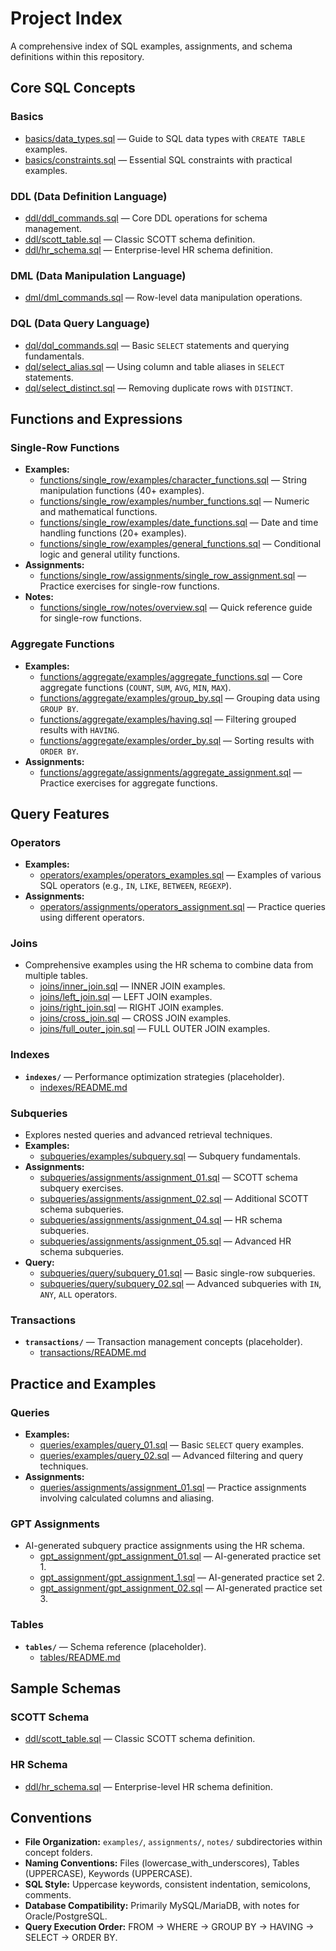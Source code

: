 # Project Index

A comprehensive index of SQL examples, assignments, and schema definitions within this repository.

## Core SQL Concepts

### Basics

- [basics/data_types.sql](basics/data_types.sql) — Guide to SQL data types with `CREATE TABLE` examples.
- [basics/constraints.sql](basics/constraints.sql) — Essential SQL constraints with practical examples.

### DDL (Data Definition Language)

- [ddl/ddl_commands.sql](ddl/ddl_commands.sql) — Core DDL operations for schema management.
- [ddl/scott_table.sql](ddl/scott_table.sql) — Classic SCOTT schema definition.
- [ddl/hr_schema.sql](ddl/hr_schema.sql) — Enterprise-level HR schema definition.

### DML (Data Manipulation Language)

- [dml/dml_commands.sql](dml/dml_commands.sql) — Row-level data manipulation operations.

### DQL (Data Query Language)

- [dql/dql_commands.sql](dql/dql_commands.sql) — Basic `SELECT` statements and querying fundamentals.
- [dql/select_alias.sql](dql/select_alias.sql) — Using column and table aliases in `SELECT` statements.
- [dql/select_distinct.sql](dql/select_distinct.sql) — Removing duplicate rows with `DISTINCT`.

## Functions and Expressions

### Single-Row Functions

- **Examples:**
  - [functions/single_row/examples/character_functions.sql](functions/single_row/examples/character_functions.sql) — String manipulation functions (40+ examples).
  - [functions/single_row/examples/number_functions.sql](functions/single_row/examples/number_functions.sql) — Numeric and mathematical functions.
  - [functions/single_row/examples/date_functions.sql](functions/single_row/examples/date_functions.sql) — Date and time handling functions (20+ examples).
  - [functions/single_row/examples/general_functions.sql](functions/single_row/examples/general_functions.sql) — Conditional logic and general utility functions.
- **Assignments:**
  - [functions/single_row/assignments/single_row_assignment.sql](functions/single_row/assignments/single_row_assignment.sql) — Practice exercises for single-row functions.
- **Notes:**
  - [functions/single_row/notes/overview.sql](functions/single_row/notes/overview.sql) — Quick reference guide for single-row functions.

### Aggregate Functions

- **Examples:**
  - [functions/aggregate/examples/aggregate_functions.sql](functions/aggregate/examples/aggregate_functions.sql) — Core aggregate functions (`COUNT`, `SUM`, `AVG`, `MIN`, `MAX`).
  - [functions/aggregate/examples/group_by.sql](functions/aggregate/examples/group_by.sql) — Grouping data using `GROUP BY`.
  - [functions/aggregate/examples/having.sql](functions/aggregate/examples/having.sql) — Filtering grouped results with `HAVING`.
  - [functions/aggregate/examples/order_by.sql](functions/aggregate/examples/order_by.sql) — Sorting results with `ORDER BY`.
- **Assignments:**
  - [functions/aggregate/assignments/aggregate_assignment.sql](functions/aggregate/assignments/aggregate_assignment.sql) — Practice exercises for aggregate functions.

## Query Features

### Operators

- **Examples:**
  - [operators/examples/operators_examples.sql](operators/examples/operators_examples.sql) — Examples of various SQL operators (e.g., `IN`, `LIKE`, `BETWEEN`, `REGEXP`).
- **Assignments:**
  - [operators/assignments/operators_assignment.sql](operators/assignments/operators_assignment.sql) — Practice queries using different operators.

### Joins

- Comprehensive examples using the HR schema to combine data from multiple tables.
  - [joins/inner_join.sql](joins/inner_join.sql) — INNER JOIN examples.
  - [joins/left_join.sql](joins/left_join.sql) — LEFT JOIN examples.
  - [joins/right_join.sql](joins/right_join.sql) — RIGHT JOIN examples.
  - [joins/cross_join.sql](joins/cross_join.sql) — CROSS JOIN examples.
  - [joins/full_outer_join.sql](joins/full_outer_join.sql) — FULL OUTER JOIN examples.

### Indexes

- **`indexes/`** — Performance optimization strategies (placeholder).
  - [indexes/README.md](indexes/README.md)

### Subqueries

- Explores nested queries and advanced retrieval techniques.
- **Examples:**
  - [subqueries/examples/subquery.sql](subqueries/examples/subquery.sql) — Subquery fundamentals.
- **Assignments:**
  - [subqueries/assignments/assignment_01.sql](subqueries/assignments/assignment_01.sql) — SCOTT schema subquery exercises.
  - [subqueries/assignments/assignment_02.sql](subqueries/assignments/assignment_02.sql) — Additional SCOTT schema subqueries.
  - [subqueries/assignments/assignment_04.sql](subqueries/assignments/assignment_04.sql) — HR schema subqueries.
  - [subqueries/assignments/assignment_05.sql](subqueries/assignments/assignment_05.sql) — Advanced HR schema subqueries.
- **Query:**
  - [subqueries/query/subquery_01.sql](subqueries/query/subquery_01.sql) — Basic single-row subqueries.
  - [subqueries/query/subquery_02.sql](subqueries/query/subquery_02.sql) — Advanced subqueries with `IN`, `ANY`, `ALL` operators.

### Transactions

- **`transactions/`** — Transaction management concepts (placeholder).
  - [transactions/README.md](transactions/README.md)

## Practice and Examples

### Queries

- **Examples:**
  - [queries/examples/query_01.sql](queries/examples/query_01.sql) — Basic `SELECT` query examples.
  - [queries/examples/query_02.sql](queries/examples/query_02.sql) — Advanced filtering and query techniques.
- **Assignments:**
  - [queries/assignments/assignment_01.sql](queries/assignments/assignment_01.sql) — Practice assignments involving calculated columns and aliasing.

### GPT Assignments

- AI-generated subquery practice assignments using the HR schema.
  - [gpt_assignment/gpt_assignment_01.sql](gpt_assignment/gpt_assignment_01.sql) — AI-generated practice set 1.
  - [gpt_assignment/gpt_assignment_1.sql](gpt_assignment/gpt_assignment_1.sql) — AI-generated practice set 2.
  - [gpt_assignment/gpt_assignment_02.sql](gpt_assignment/gpt_assignment_02.sql) — AI-generated practice set 3.

### Tables

- **`tables/`** — Schema reference (placeholder).
  - [tables/README.md](tables/README.md)

## Sample Schemas

### SCOTT Schema

- [ddl/scott_table.sql](ddl/scott_table.sql) — Classic SCOTT schema definition.

### HR Schema

- [ddl/hr_schema.sql](ddl/hr_schema.sql) — Enterprise-level HR schema definition.

## Conventions

- **File Organization:** `examples/`, `assignments/`, `notes/` subdirectories within concept folders.
- **Naming Conventions:** Files (lowercase_with_underscores), Tables (UPPERCASE), Keywords (UPPERCASE).
- **SQL Style:** Uppercase keywords, consistent indentation, semicolons, comments.
- **Database Compatibility:** Primarily MySQL/MariaDB, with notes for Oracle/PostgreSQL.
- **Query Execution Order:** FROM → WHERE → GROUP BY → HAVING → SELECT → ORDER BY.
